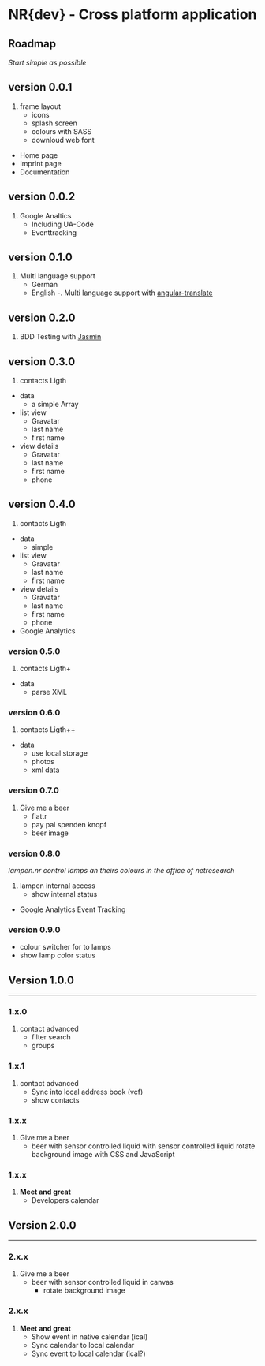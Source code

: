 NR{dev} - Cross platform application
====================================


## Roadmap

_Start simple as possible_

## version 0.0.1
1. frame layout
	- icons
	- splash screen
	- colours with SASS
	- downloud web font
- Home page
- Imprint page
- Documentation

## version 0.0.2
1. Google Analtics
	- Including UA-Code
	- Eventtracking

## version 0.1.0
1. Multi language support
	- German
	- English
-. Multi language support with [angular-translate](https://github.com/angular-translate/angular-translate)

## version 0.2.0
1. BDD Testing with [Jasmin](http://angularjs.de/artikel/angularjs-test)

## version 0.3.0
1. contacts Ligth
- data
	- a simple Array
- list view
	- Gravatar
	- last name
	- first name
- view details
	- Gravatar
	- last name
	- first name
	- phone

## version 0.4.0
1. contacts Ligth
- data
	- simple
- list view
	- Gravatar
	- last name
	- first name
- view details
	- Gravatar
	- last name
	- first name
	- phone
- Google Analytics

### version 0.5.0
1. contacts Ligth+
- data
	- parse XML

### version 0.6.0
1. contacts Ligth++
- data
	- use local storage
	- photos
	- xml data

### version 0.7.0
1. Give me a beer
	- flattr
	- pay pal spenden knopf
	- beer image

### version 0.8.0
_lampen.nr control lamps an theirs colours in the office of netresearch_

1. lampen internal access
	- show internal status
- Google Analytics Event Tracking

### version 0.9.0
- colour switcher for to lamps
- show lamp color status


## Version 1.0.0

---

### 1.x.0
1.  contact advanced
	- filter search
	- groups
### 1.x.1
1.  contact advanced
	- Sync into local address book (vcf)
	- show contacts

### 1.x.x
1. Give me a beer
	- beer with sensor controlled liquid with sensor controlled liquid rotate background image with CSS and JavaScript

### 1.x.x

1. **Meet and great**
	- Developers calendar



## Version 2.0.0

---

### 2.x.x
1. Give me a beer
	- beer with sensor controlled liquid in canvas
		- rotate background image

### 2.x.x

1. **Meet and great**
	- Show event in native calendar (ical)
	- Sync calendar to local calendar
	- Sync event to local calendar (ical?)


